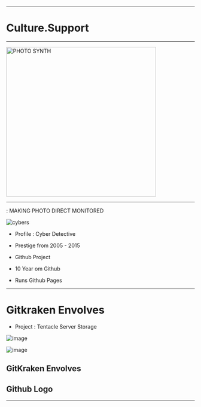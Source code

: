 

---------------


# Culture.Support


--------------------






<img src="https://github.com/user-attachments/assets/b8ba9e88-a9ee-4cb3-aa6b-48c89a183d68" alt="PHOTO SYNTH" height="400px" width="400px">


---------------------------



: MAKING PHOTO DIRECT MONITORED


![cybers](https://github.com/user-attachments/assets/54e0f08b-3041-4eaf-ae0c-46ab83c96489)



- Profile : Cyber Detective

- Prestige from 2005 - 2015
- Github Project
- 10 Year om Github
- Runs Github Pages

-----------------

# Gitkraken Envolves 
- Project : Tentacle Server Storage


![image](https://github.com/user-attachments/assets/9a156007-eb97-42c5-90cf-5f1702453083)

![image](https://github.com/user-attachments/assets/16166581-36a8-4d8e-8472-2a07e921817e)


## GitKraken Envolves
## Github Logo

---------------------





